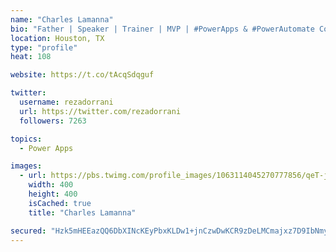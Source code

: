 ```yaml
---
name: "Charles Lamanna"
bio: "Father | Speaker | Trainer | MVP | #PowerApps & #PowerAutomate Community Super User | YouTuber Right-pointing triangle http://youtube.com/c/rezadorrani | Learn - Share - Clockwise rightwards and leftwards open circle arrows"
location: Houston, TX
type: "profile"
heat: 108

website: https://t.co/tAcqSdqguf

twitter:
  username: rezadorrani
  url: https://twitter.com/rezadorrani
  followers: 7263

topics:
  - Power Apps

images:
  - url: https://pbs.twimg.com/profile_images/1063114045270777856/qeT-jpWr_400x400.jpg
    width: 400
    height: 400
    isCached: true
    title: "Charles Lamanna"

secured: "Hzk5mHEEazQQ6DbXINcKEyPbxKLDw1+jnCzwDwKCR9zDeLMCmajxz7D9IbNmyAGi/+yiN45hLs0QsWIFhz6l3M8y/PlIkif3i28exL0UZx0EgVNllqSBVrCYgck9fE8DKl+9XT4aBjYy+qvcpADKYklsjl7FZr3ey6Gh5StqW+9J3g4mslQRNCfg6qaL3JueCrqa4f9HaczMGcqKqsg95Zb2gXhjjBZjnww1QvLEmEobjbbOrhlJ3TGZdbLW0xbusxve/7w7PBiepSEBQWWAvgU3kt8bplEAOQ/AOzbATTx//Dm4hWNAsaLJrQ9tKjwx2K6CUOeXdNldoRc0V1fFmyeHf+5L4QJguRTFZSXg89T2bOaTBDxs/vG3xRIrLkcLRqKfRU9hNBrRZ0ZOnqNmkJSocnnpPMi2EJrQ7jWxVyY=;Q7efvSSrFQDWE3hUtf113w=="
---
```


